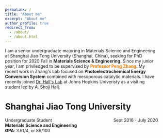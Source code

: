 ```yaml
---
permalink: /
title: "About me"
excerpt: "About me"
author_profile: true
redirect_from: 
  - /about/
  - /about.html
---
```


I am a senior undergraduate majoring in Materials Science and Engineering at Shanghai Jiao Tong University (Shanghai, China), seeking for PhD position for 2020 Fall in **Materials Science & Engineering**. Since my junior year, I am priviledged to be supervised by <span style="color:#FF7D00">**Professor Peng Zhang**</span>. My recent work in Zhang's Lab focused on **Photoelectrochemical Energy Conversion System** combined with mesoporous catalytic materials. I have recently joined <span style="color:#FF7D00">[Dr. Hall's Lab](https://engineering.jhu.edu/hall "Dr. Hall's Lab")</span> at Johns Hopkins Univeristy as a visiting student led by <span style="color:#FF7D00">[A. Shoji Hall](https://scholar.google.com.hk/citations?user=L98xBPAAAAAJ&hl=zh-CN&oi=ao)</span>.

# **Shanghai Jiao Tong University**  
 <span style="float: left;">Undergraduate Student</span>  <span style="float: right;">Sept 2016 - July 2020</span>   
**Materials Science and Engineering**  
**GPA**: 3.61/4, or 86/100  
